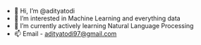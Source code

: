 - 👋 Hi, I’m @adityatodi
- 👀 I’m interested in Machine Learning and everything data
- 🌱 I’m currently actively learning Natural Language Processing
- 📫 Email - adityatodi97@gmail.com

<!---
adityatodi/adityatodi is a ✨ special ✨ repository because its `README.md` (this file) appears on your GitHub profile.
You can click the Preview link to take a look at your changes.
--->
